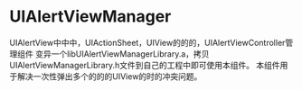 # UIAlertViewManager
UIAlertView中中中，UIActionSheet，UIView的的的，UIAlertViewController管理组件
变异一个libUIAlertViewManagerLibrary.a，拷贝UIAlertViewManagerLibrary.h文件到自己的工程中即可使用本组件。
本组件用于解决一次性弹出多个的的的UIView的时的冲突问题。
